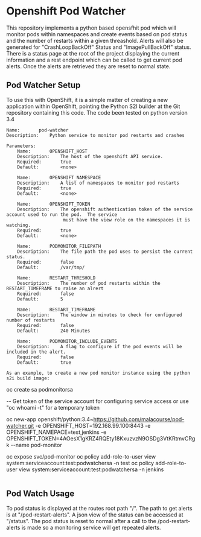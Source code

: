 # Openshift Pod Watcher

This repository implements a python based opensfhit pod which will monitor pods within namespaces and create events based on pod status and the number of restarts within a given threashold.  Alerts will also be generated for "CrashLoopBackOff" Status and "ImagePullBackOff" status. There is a status page at the root of the project displaying the current information and a rest endpoint which can be called to get current pod alerts.  Once the alerts are retrieved they are reset to normal state.

## Pod Watcher Setup

To use this with OpenShift, it is a simple matter of creating a new application within OpenShift, pointing the Python S2I builder at the Git repository containing this code.  The code been tested on python version 3.4

```
Name:		pod-watcher
Description:	Python service to monitor pod restarts and crashes

Parameters:
    Name:		OPENSHIFT_HOST
    Description:	The host of the openshift API service.
    Required:		true
    Default:        <none>

    Name:		OPENSHIFT_NAMESPACE
    Description:	A list of namespaces to monitor pod restarts
    Required:		true
    Default:		<none>
    
    Name:		OPENSHIFT_TOKEN
    Description:	The openshift authentication token of the service account used to run the pod.  The service 
                     must have the view role on the namespaces it is watching.
    Required:		true
    Default:		<none>

    Name:		PODMONITOR_FILEPATH
    Description:	The file path the pod uses to persist the current status.
    Required:		false
    Default:		/var/tmp/

    Name:		RESTART_THRESHOLD
    Description:	The number of pod restarts within the RESTART_TIMEFRAME to raise an alrert
    Required:		false
    Default:		5
    
    Name:		RESTART_TIMEFRAME
    Description:	The window in minutes to check for configured number of restarts
    Required:		false
    Default:		240 Minutes

    Name:		PODMONITOR_INCLUDE_EVENTS
    Description:	A flag to configure if the pod events will be included in the alert.
    Required:		false
    Default:		true
    
As an example, to create a new pod monitor instance using the python s2i build image:

```
oc create sa podmonitorsa    

-- Get token of the service account for configuring service access or use "oc whoami -t" for a temporary token


oc new-app openshift/python:3.4~https://github.com/malacourse/pod-watcher.git -e OPENSHIFT_HOST=192.168.99.100:8443 -e OPENSHIFT_NAMEPACE=test,jenkins -e OPENSHIFT_TOKEN=4AOesX1gKRZ4RQEty18KxuzvzN9OSDg3VtKRtmvCRgk --name pod-monitor
                     
                     
oc expose svc/pod-monitor
oc policy add-role-to-user view system:serviceaccount:test:podwatchersa -n test
oc policy add-role-to-user view system:serviceaccount:test:podwatchersa -n jenkins

```
```
## Pod Watch Usage

To pod status is displayed at the routes root path "/".  The path to get alerts is at "/pod-restart-alerts".  A json view of the status can be accessed at "/status".   The pod status is reset to normal after a call to the /pod-restart-alerts is made so a monitoring service will get repeated alerts.

